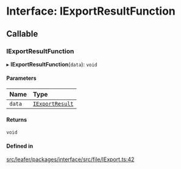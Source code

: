 # Interface: IExportResultFunction

## Callable

### IExportResultFunction

▸ **IExportResultFunction**(`data`): `void`

#### Parameters

| Name | Type |
| :------ | :------ |
| `data` | [`IExportResult`](IExportResult.md) |

#### Returns

`void`

#### Defined in

[src/leafer/packages/interface/src/file/IExport.ts:42](https://github.com/leaferjs/leafer/blob/56c6de6d1ac5072088c765b725fa724d56b9e5ef/packages/interface/src/file/IExport.ts#L42)
